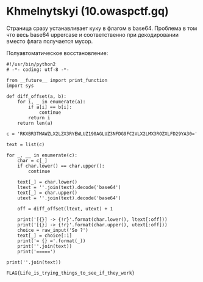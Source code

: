 # Khmelnytskyi (10.owaspctf.gq)

Страница сразу устанавливает куку в флагом в base64. Проблема в том что весь base64 uppercase и соответственно
при декодировании вместо флага получается мусор.

Полуавтоматическое восстановление:

```
#!/usr/bin/python2
# -*- coding: utf-8 -*-

from __future__ import print_function
import sys

def diff_offset(a, b):
    for i, _ in enumerate(a):
        if a[i] == b[i]:
            continue
        return i
    return len(a)

c = 'RKXBR3TMAWZLX2LZX3RYEWLUZ190AGLUZ3NFDG9FC2VLX2LMX3ROZXLFD29YA30='

text = list(c)

for _, __ in enumerate(c):
    char = c[_]
    if char.lower() == char.upper():
        continue

    text[_] = char.lower()
    ltext = ''.join(text).decode('base64')
    text[_] = char.upper()
    utext = ''.join(text).decode('base64')

    off = diff_offset(ltext, utext) + 1

    print('[{}] -> {!r}'.format(char.lower(), ltext[:off]))
    print('[{}] -> {!r}'.format(char.upper(), utext[:off]))
    choice = raw_input('So ?')
    text[_] = choice[:1]
    print('= {} ='.format(_))
    print(''.join(text))
    print('=====')

print(''.join(text))
```

`FLAG{Life_is_trying_things_to_see_if_they_work}`
